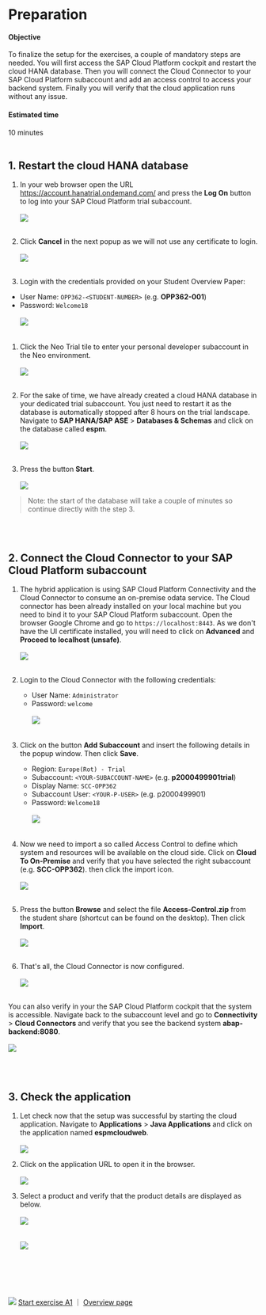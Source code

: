 # Preparation

#### Objective
To finalize the setup for the exercises, a couple of mandatory steps are needed. You will first access the SAP Cloud Platform cockpit and restart the cloud HANA database. Then you will connect the Cloud Connector to your SAP Cloud Platform subaccount and add an access control to access your backend system. Finally you will verify that the cloud application runs without any issue.

#### Estimated time
10 minutes
<br />
<br />

## 1. Restart the cloud HANA database
1. In your web browser open the URL https://account.hanatrial.ondemand.com/ and press the **Log On** button to log into your SAP Cloud Platform trial subaccount.<br /><br />
    ![](../images/pre-login.png)<br /><br />

1. Click **Cancel** in the next popup as we will not use any certificate to login.<br /><br />
    ![](../images/pre-scpcp-login-certificate.png)<br /><br />

1. Login with the credentials provided on your Student Overview Paper:
 * User Name: `OPP362-<STUDENT-NUMBER>` (e.g. **OPP362-001**)
 * Password: `Welcome18` <br /><br />
    ![](../images/pre-sapcp-credentials.png)<br /><br />

1. Click the Neo Trial tile to enter your personal developer subaccount in the Neo environment.<br /><br />
    ![](../images/pre-neo-trial.png)<br /><br />

1. For the sake of time, we have already created a cloud HANA database in your dedicated trial subaccount. You just need to restart it as the database is automatically stopped after 8 hours on the trial landscape. Navigate to **SAP HANA/SAP ASE** > **Databases & Schemas** and click on the database called **espm**.<br /><br />
    ![](../images/pre-hana-restart-01.png)<br /><br />

1. Press the button **Start**.<br /><br />
    ![](../images/pre-hana-restart-02.png)
>Note: the start of the database will take a couple of minutes so continue directly with the step 3.

<br /><br />


## 2. Connect the Cloud Connector to your SAP Cloud Platform subaccount
1. The hybrid application is using SAP Cloud Platform Connectivity and the Cloud Connector to consume an on-premise odata service. The Cloud connector has been already installed on your local machine but you need to bind it to your SAP Cloud Platform subaccount. Open the browser Google Chrome and go to `https://localhost:8443`. As we don't have the UI certificate installed, you will need to click on **Advanced** and **Proceed to localhost (unsafe)**.<br /><br />
    ![](../images/pre-scc-01.png)<br /><br />

1. Login to the Cloud Connector with the following credentials:
    * User Name: `Administrator`
    * Password: `welcome`<br /><br />
      ![](../images/pre-scc-02.png)<br /><br />

1. Click on the button **Add Subaccount** and insert the following details in the popup window. Then click **Save**.
    * Region: `Europe(Rot) - Trial`
    * Subaccount: `<YOUR-SUBACCOUNT-NAME>` (e.g. **p2000499901trial**)
    * Display Name: `SCC-OPP362`
    * Subaccount User: `<YOUR-P-USER>` (e.g. p2000499901)
    * Password: `Welcome18`<br /><br />
      ![](../images/pre-scc-03.png)<br /><br />

1. Now we need to import a so called Access Control to define which system and resources will be available on the cloud side. Click on **Cloud To On-Premise** and verify that you have selected the right subaccount (e.g. **SCC-OPP362**). then click the import icon.<br /><br />
  ![](../images/pre-scc-04.png)<br /><br />

1. Press the button **Browse** and select the file **Access-Control.zip** from the student share (shortcut can be found on the desktop). Then click **Import**.<br /><br />
  ![](../images/pre-scc-05.png)<br /><br />

1. That's all, the Cloud Connector is now configured.<br /><br />
  ![](../images/pre-scc-06.png)<br /><br />

  You can also verify in your the SAP Cloud Platform cockpit that the system is accessible. Navigate back to the subaccount level and go to **Connectivity** > **Cloud Connectors** and verify that you see the backend system **abap-backend:8080**.<br /><br />
    ![](../images/pre-scc-07.png)

<br /><br />

## 3. Check the application
1. Let check now that the setup was successful by starting the cloud application. Navigate to **Applications** > **Java Applications** and click on the application named **espmcloudweb**.<br /><br />
  ![](../images/pre-app-01.png)

1. Click on the application URL to open it in the browser.<br /><br />
    ![](../images/pre-app-02.png)

1. Select a product and verify that the product details are displayed as below.<br /><br />
    ![](../images/pre-app-03.png)<br /><br />    
    ![](../images/pre-app-04.png)

<br /><br />
<br /><br />

![](../../images/nav.png) [Start exercise A1](../exercises/A1/README.md) ｜ [Overview page](../README.md)

